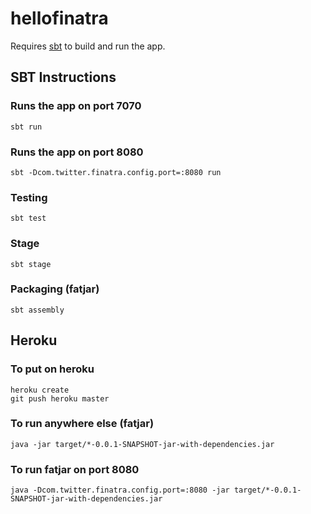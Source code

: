 # hellofinatra

Requires [sbt](http://www.scala-sbt.org/release/docs/Getting-Started/Setup.html) to build and run the app.

## SBT Instructions

### Runs the app on port 7070

    sbt run

### Runs the app on port 8080

    sbt -Dcom.twitter.finatra.config.port=:8080 run

### Testing

    sbt test

### Stage

    sbt stage

### Packaging (fatjar)

    sbt assembly

## Heroku

### To put on heroku

    heroku create
    git push heroku master

### To run anywhere else (fatjar)

    java -jar target/*-0.0.1-SNAPSHOT-jar-with-dependencies.jar

### To run fatjar on port 8080

    java -Dcom.twitter.finatra.config.port=:8080 -jar target/*-0.0.1-SNAPSHOT-jar-with-dependencies.jar
